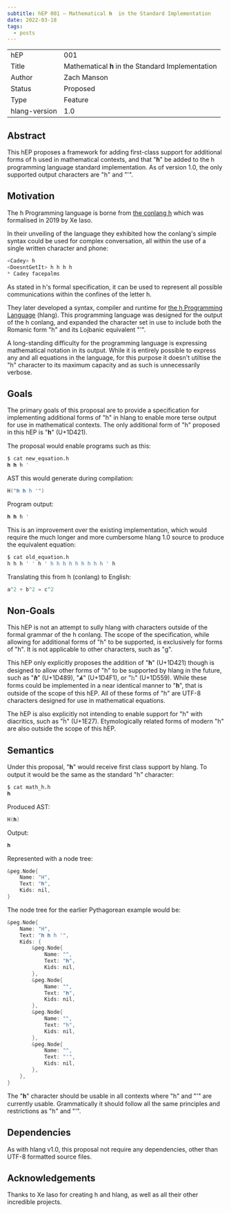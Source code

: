 ```yaml
---
subtitle: hEP 001 – Mathematical 𝐡  in the Standard Implementation
date: 2022-03-18
tags:
  - posts
---
```

<table>
    <tr><td>hEP</td><td>001</td></tr>
    <tr><td>Title</td><td>Mathematical 𝐡 in the Standard Implementation</td></tr>
    <tr><td>Author</td><td>Zach Manson</td></tr>
    <tr><td>Status</td><td>Proposed</td></tr>
    <tr><td>Type</td><td>Feature</td></tr>
    <tr><td>hlang-version</td><td>1.0</td></tr>
</table>

## Abstract

This hEP proposes a framework for adding first-class support for additional forms of h used in mathematical contexts, and that "𝐡" be added to the h programming language standard implementation. As of version 1.0, the only supported output characters are "h" and "'".

## Motivation

The h Programming language is borne from [the conlang h](https://christine.website/blog/formal-grammar-of-h-2019-05-19) which was formalised in 2019 by Xe Iaso.

In their unveiling of the language they exhibited how the conlang's simple syntax could be used for complex conversation, all within the use of a single written character and phone:

```h
<Cadey> h
<DoesntGetIt> h h h h
* Cadey facepalms
```

As stated in h's formal specification, it can be used to represent all possible communications within the confines of the letter h.

They later developed a syntax, compiler and runtime for [the h Programming Language](https://christine.website/blog/h-language-2019-06-30) (hlang). This programming language was designed for the output of the h conlang, and expanded the character set in use to include both the Romanic form "h" and its Lojbanic equivalent "'".

A long-standing difficulty for the programming language is expressing mathematical notation in its output. While it is entirely possible to express any and all equations in the language, for this purpose it doesn't utiltise the "h" character to its maximum capacity and as such is unnecessarily verbose.

## Goals

The primary goals of this proposal are to provide a specification for implementing additional forms of "h" in hlang to enable more terse output for use in mathematical contexts. The only additional form of "h" proposed in this hEP is "𝐡" (U+1D421).

The proposal would enable programs such as this:

```sh
$ cat new_equation.h
𝐡 𝐡 h '
```

AST this would generate during compilation:

```h
H("𝐡 𝐡 h '")
```

Program output:

```h
𝐡 𝐡 h '
```

This is an improvement over the existing implementation, which would require the much longer and more cumbersome hlang 1.0 source to produce the equivalent equation:

```sh
$ cat old_equation.h
h h h ' ' h ' h h h h h h h h h ' h
```

Translating this from h (conlang) to English:

```h
a^2 + b^2 = c^2
```

## Non-Goals

This hEP is not an attempt to sully hlang with characters outside of the formal grammar of the h conlang. The scope of the specification, while allowing for additional forms of "h" to be supported, is exclusively for forms of "h". It is not applicable to other characters, such as "g".

This hEP only explicitly proposes the addition of "𝐡" (U+1D421) though is designed to allow other forms of "h" to be supported by hlang in the future, such as "𝒉" (U+1D489), "𝓱" (U+1D4F1), or "𝕙" (U+1D559). While these forms could be implemented in a near identical manner to "𝐡", that is outside of the scope of this hEP. All of these forms of "h" are UTF-8 characters designed for use in mathematical equations.

The hEP is also explicitly not intending to enable support for "h" with diacritics, such as "ḧ" (U+1E27). Etymologically related forms of modern "h" are also outside the scope of this hEP.

## Semantics

Under this proposal, "𝐡" would receive first class support by hlang. To output it would be the same as the standard "h" character:

```sh
$ cat math_h.h
𝐡
```

Produced AST:

```h
H(𝐡)
```

Output:

```h
𝐡
```

Represented with a node tree:

```h
&peg.Node{
	Name: "H",
	Text: "𝐡",
	Kids: nil,
}
```

The node tree for the earlier Pythagorean example would be:

```h
&peg.Node{
    Name: "H",
    Text: "𝐡 𝐡 h '",
    Kids: {
        &peg.Node{
            Name: "",
            Text: "𝐡",
            Kids: nil,
        },
        &peg.Node{
            Name: "",
            Text: "𝐡",
            Kids: nil,
        },
        &peg.Node{
            Name: "",
            Text: "h",
            Kids: nil,
        },
        &peg.Node{
            Name: "",
            Text: "'",
            Kids: nil,
        },
    },
}
```

The "𝐡" character should be usable in all contexts where "h" and "'" are currently usable. Grammatically it should follow all the same principles and restrictions as "h" and "'".

## Dependencies

As with hlang v1.0, this proposal not require any dependencies, other than UTF-8 formatted source files.

## Acknowledgements

Thanks to Xe Iaso for creating h and hlang, as well as all their other incredible projects.

